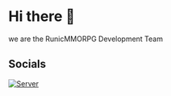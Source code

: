 # Hi there 👋

we are the RunicMMORPG Development Team

## Socials
<p align="left">
  <a href="https://discord.gg/QgzFWfhV9Y" target="_blank"><img alt="Server" src="https://img.shields.io/badge/-Server-4e5d94?style=for-the-badge&logo=Discord&logoColor=white"></a>
</p>
